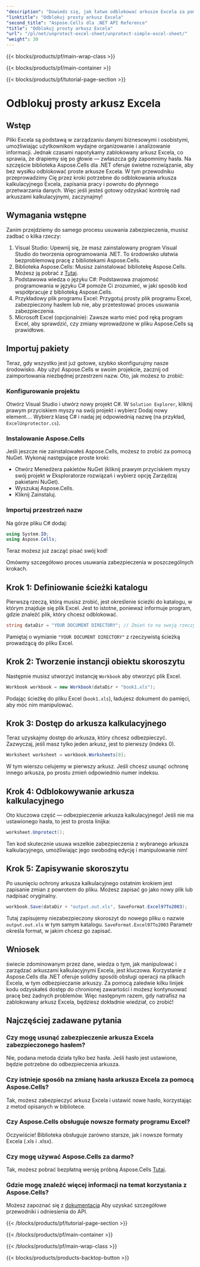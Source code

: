 ```yaml
---
"description": "Dowiedz się, jak łatwo odblokować arkusze Excela za pomocą Aspose.Cells dla .NET dzięki temu przewodnikowi krok po kroku. Odzyskaj dostęp do swoich danych w mgnieniu oka."
"linktitle": "Odblokuj prosty arkusz Excela"
"second_title": "Aspose.Cells dla .NET API Reference"
"title": "Odblokuj prosty arkusz Excela"
"url": "/pl/net/unprotect-excel-sheet/unprotect-simple-excel-sheet/"
"weight": 30
---
```


{{< blocks/products/pf/main-wrap-class >}}

{{< blocks/products/pf/main-container >}}

{{< blocks/products/pf/tutorial-page-section >}}

# Odblokuj prosty arkusz Excela

## Wstęp

Pliki Excela są podstawą w zarządzaniu danymi biznesowymi i osobistymi, umożliwiając użytkownikom wydajne organizowanie i analizowanie informacji. Jednak czasami napotykamy zablokowany arkusz Excela, co sprawia, że drapiemy się po głowie — zwłaszcza gdy zapomnimy hasła. Na szczęście biblioteka Aspose.Cells dla .NET oferuje świetne rozwiązanie, aby bez wysiłku odblokować proste arkusze Excela. W tym przewodniku przeprowadzimy Cię przez kroki potrzebne do odblokowania arkusza kalkulacyjnego Excela, zapisania pracy i powrotu do płynnego przetwarzania danych. Więc jeśli jesteś gotowy odzyskać kontrolę nad arkuszami kalkulacyjnymi, zaczynajmy!

## Wymagania wstępne

Zanim przejdziemy do samego procesu usuwania zabezpieczenia, musisz zadbać o kilka rzeczy:

1. Visual Studio: Upewnij się, że masz zainstalowany program Visual Studio do tworzenia oprogramowania .NET. To środowisko ułatwia bezproblemową pracę z bibliotekami Aspose.Cells.
2. Biblioteka Aspose.Cells: Musisz zainstalować bibliotekę Aspose.Cells. Możesz ją pobrać z [Tutaj](https://releases.aspose.com/cells/net/).
3. Podstawowa wiedza o języku C#: Podstawowa znajomość programowania w języku C# pomoże Ci zrozumieć, w jaki sposób kod współpracuje z biblioteką Aspose.Cells.
4. Przykładowy plik programu Excel: Przygotuj prosty plik programu Excel, zabezpieczony hasłem lub nie, aby przetestować proces usuwania zabezpieczenia.
5. Microsoft Excel (opcjonalnie): Zawsze warto mieć pod ręką program Excel, aby sprawdzić, czy zmiany wprowadzone w pliku Aspose.Cells są prawidłowe.

## Importuj pakiety

Teraz, gdy wszystko jest już gotowe, szybko skonfigurujmy nasze środowisko. Aby użyć Aspose.Cells w swoim projekcie, zacznij od zaimportowania niezbędnej przestrzeni nazw. Oto, jak możesz to zrobić:

### Konfigurowanie projektu

Otwórz Visual Studio i utwórz nowy projekt C#. W `Solution Explorer`, kliknij prawym przyciskiem myszy na swój projekt i wybierz Dodaj nowy element.... Wybierz klasę C# i nadaj jej odpowiednią nazwę (na przykład, `ExcelUnprotector.cs`).

### Instalowanie Aspose.Cells

Jeśli jeszcze nie zainstalowałeś Aspose.Cells, możesz to zrobić za pomocą NuGet. Wykonaj następujące proste kroki:

- Otwórz Menedżera pakietów NuGet (kliknij prawym przyciskiem myszy swój projekt w Eksploratorze rozwiązań i wybierz opcję Zarządzaj pakietami NuGet).
- Wyszukaj Aspose.Cells.
- Kliknij Zainstaluj.

### Importuj przestrzeń nazw

Na górze pliku C# dodaj:

```csharp
using System.IO;
using Aspose.Cells;
```

Teraz możesz już zacząć pisać swój kod!

Omówmy szczegółowo proces usuwania zabezpieczenia w poszczególnych krokach.

## Krok 1: Definiowanie ścieżki katalogu

Pierwszą rzeczą, którą musisz zrobić, jest określenie ścieżki do katalogu, w którym znajduje się plik Excel. Jest to istotne, ponieważ informuje program, gdzie znaleźć plik, który chcesz odblokować.

```csharp
string dataDir = "YOUR DOCUMENT DIRECTORY"; // Zmień to na swoją rzeczywistą ścieżkę
```

Pamiętaj o wymianie `"YOUR DOCUMENT DIRECTORY"` z rzeczywistą ścieżką prowadzącą do pliku Excel.

## Krok 2: Tworzenie instancji obiektu skoroszytu

Następnie musisz utworzyć instancję `Workbook` aby otworzyć plik Excel.

```csharp
Workbook workbook = new Workbook(dataDir + "book1.xls");
```

Podając ścieżkę do pliku Excel (`book1.xls`), ładujesz dokument do pamięci, aby móc nim manipulować.

## Krok 3: Dostęp do arkusza kalkulacyjnego

Teraz uzyskajmy dostęp do arkusza, który chcesz odbezpieczyć. Zazwyczaj, jeśli masz tylko jeden arkusz, jest to pierwszy (indeks 0).

```csharp
Worksheet worksheet = workbook.Worksheets[0];
```

W tym wierszu celujemy w pierwszy arkusz. Jeśli chcesz usunąć ochronę innego arkusza, po prostu zmień odpowiednio numer indeksu.

## Krok 4: Odblokowywanie arkusza kalkulacyjnego

Oto kluczowa część — odbezpieczenie arkusza kalkulacyjnego! Jeśli nie ma ustawionego hasła, to jest to prosta linijka:

```csharp
worksheet.Unprotect();
```

Ten kod skutecznie usuwa wszelkie zabezpieczenia z wybranego arkusza kalkulacyjnego, umożliwiając jego swobodną edycję i manipulowanie nim!

## Krok 5: Zapisywanie skoroszytu

Po usunięciu ochrony arkusza kalkulacyjnego ostatnim krokiem jest zapisanie zmian z powrotem do pliku. Możesz zapisać go jako nowy plik lub nadpisać oryginalny.

```csharp
workbook.Save(dataDir + "output.out.xls", SaveFormat.Excel97To2003);
```

Tutaj zapisujemy niezabezpieczony skoroszyt do nowego pliku o nazwie `output.out.xls` w tym samym katalogu. `SaveFormat.Excel97To2003` Parametr określa format, w jakim chcesz go zapisać.

## Wniosek

świecie zdominowanym przez dane, wiedza o tym, jak manipulować i zarządzać arkuszami kalkulacyjnymi Excela, jest kluczowa. Korzystanie z Aspose.Cells dla .NET oferuje solidny sposób obsługi operacji na plikach Excela, w tym odbezpieczanie arkuszy. Za pomocą zaledwie kilku linijek kodu odzyskałeś dostęp do chronionej zawartości i możesz kontynuować pracę bez żadnych problemów. Więc następnym razem, gdy natrafisz na zablokowany arkusz Excela, będziesz dokładnie wiedział, co zrobić!

## Najczęściej zadawane pytania

### Czy mogę usunąć zabezpieczenie arkusza Excela zabezpieczonego hasłem?
Nie, podana metoda działa tylko bez hasła. Jeśli hasło jest ustawione, będzie potrzebne do odbezpieczenia arkusza.

### Czy istnieje sposób na zmianę hasła arkusza Excela za pomocą Aspose.Cells?
Tak, możesz zabezpieczyć arkusz Excela i ustawić nowe hasło, korzystając z metod opisanych w bibliotece.

### Czy Aspose.Cells obsługuje nowsze formaty programu Excel?
Oczywiście! Biblioteka obsługuje zarówno starsze, jak i nowsze formaty Excela (.xls i .xlsx).

### Czy mogę używać Aspose.Cells za darmo?
Tak, możesz pobrać bezpłatną wersję próbną Aspose.Cells [Tutaj](https://releases.aspose.com/).

### Gdzie mogę znaleźć więcej informacji na temat korzystania z Aspose.Cells?
Możesz zapoznać się z [dokumentacja](https://reference.aspose.com/cells/net/) Aby uzyskać szczegółowe przewodniki i odniesienia do API.

{{< /blocks/products/pf/tutorial-page-section >}}

{{< /blocks/products/pf/main-container >}}

{{< /blocks/products/pf/main-wrap-class >}}

{{< blocks/products/products-backtop-button >}}